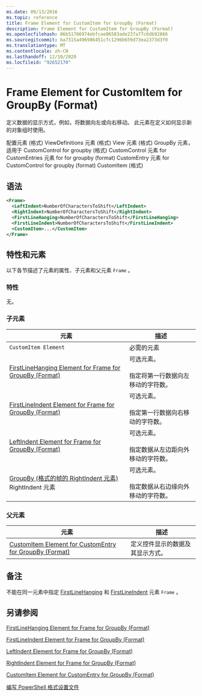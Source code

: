 ```yaml
---
ms.date: 09/13/2016
ms.topic: reference
title: Frame Element for CustomItem for GroupBy (Format)
description: Frame Element for CustomItem for GroupBy (Format)
ms.openlocfilehash: 86b51766974ebfcae06583ade237a77c6db92866
ms.sourcegitcommit: ba7315a496986451cfc1296b659d73ea2373d3f0
ms.translationtype: MT
ms.contentlocale: zh-CN
ms.lasthandoff: 12/10/2020
ms.locfileid: "92652170"
---
```

# <a name="frame-element-for-customitem-for-groupby-format"></a>Frame Element for CustomItem for GroupBy (Format)

定义数据的显示方式，例如，将数据向左或向右移动。 此元素在定义如何显示新的对象组时使用。

配置元素 (格式) ViewDefinitions 元素 (格式) View 元素 (格式) GroupBy 元素，适用于 CustomControl for groupby (格式) CustomControl 元素 for CustomEntries 元素 for for groupby (format) CustomEntry 元素 for CustomControl for groupby (format) CustomItem (格式) 

## <a name="syntax"></a>语法

```xml
<Frame>
  <LeftIndent>NumberOfCharactersToShift</LeftIndent>
  <RightIndent>NumberOfCharactersToShift</RightIndent>
  <FirstLineHanging>NumberOfCharactersToShift</FirstLineHanging>
  <FirstLineIndent>NumberOfCharactersToShift</FirstLineIndent>
  <CustomItem>...</CustomItem>
</Frame>
```

## <a name="attributes-and-elements"></a>特性和元素

以下各节描述了元素的属性、子元素和父元素 `Frame` 。

### <a name="attributes"></a>特性

无。

### <a name="child-elements"></a>子元素

|元素|描述|
|-------------|-----------------|
|`CustomItem Element`|必需的元素|
|[FirstLineHanging Element for Frame for GroupBy (Format)](./firstlinehanging-element-for-frame-for-groupby-format.md)|可选元素。<br /><br /> 指定将第一行数据向左移动的字符数。|
|[FirstLineIndent Element for Frame for GroupBy (Format)](./firstlineindent-element-for-frame-for-groupby-format.md)|可选元素。<br /><br /> 指定第一行数据向右移动的字符数。|
|[LeftIndent Element for Frame for GroupBy (Format)](./leftindent-element-for-frame-for-groupby-format.md)|可选元素。<br /><br /> 指定数据从左边距向外移动的字符数。|
|[GroupBy (格式的帧的 RightIndent 元素) ](./rightindent-element-for-frame-for-groupby-format.md)RightIndent 元素|可选元素。<br /><br /> 指定数据从右边缘向外移动的字符数。|

### <a name="parent-elements"></a>父元素

|元素|描述|
|-------------|-----------------|
|[CustomItem Element for CustomEntry for GroupBy (Format)](./customitem-element-for-customentry-for-groupby-format.md)|定义控件显示的数据及其显示方式。|

## <a name="remarks"></a>备注

不能在同一元素中指定 [FirstLineHanging](./firstlinehanging-element-for-frame-for-groupby-format.md) 和 [FirstLineIndent](./firstlineindent-element-for-frame-for-groupby-format.md) 元素 `Frame` 。

## <a name="see-also"></a>另请参阅

[FirstLineHanging Element for Frame for GroupBy (Format)](./firstlinehanging-element-for-frame-for-groupby-format.md)

[FirstLineIndent Element for Frame for GroupBy (Format)](./firstlineindent-element-for-frame-for-groupby-format.md)

[LeftIndent Element for Frame for GroupBy (Format)](./leftindent-element-for-frame-for-groupby-format.md)

[RightIndent Element for Frame for GroupBy (Format)](./rightindent-element-for-frame-for-groupby-format.md)

[CustomItem Element for CustomEntry for GroupBy (Format)](./customitem-element-for-customentry-for-groupby-format.md)

[编写 PowerShell 格式设置文件](./writing-a-powershell-formatting-file.md)
